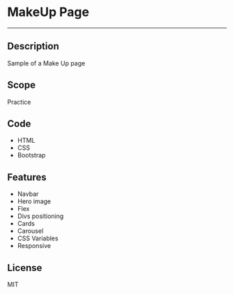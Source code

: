 # MakeUp Page
***

## Description
Sample of a Make Up page

## Scope
Practice

## Code
* HTML 
* CSS
* Bootstrap

## Features
* Navbar
* Hero image
* Flex
* Divs positioning
* Cards
* Carousel
* CSS Variables
* Responsive

## License
MIT
